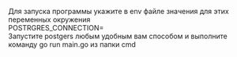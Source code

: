 Для запуска программы укажите в env файле значения для этих переменных окружения  
POSTRGRES_CONNECTION=  
Запустите postgers любым удобным вам способом и выполните команду go run main.go из папки cmd  